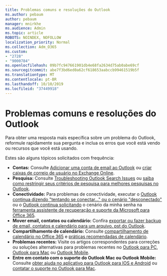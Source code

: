 ```yaml
---
title: Problemas comuns e resoluções do Outlook
ms.author: pebaum
author: pebaum
manager: mnirkhe
ms.audience: Admin
ms.topic: article
ROBOTS: NOINDEX, NOFOLLOW
localization_priority: Normal
ms.collection: Adm_O365
ms.custom:
- "2728"
- "9000784"
ms.openlocfilehash: 09b7fc947661901db4e68fa2634d75ab0abe69cf
ms.sourcegitcommit: abe7f3bd6ed0a62cf618653aabccb99461519b5f
ms.translationtype: MT
ms.contentlocale: pt-BR
ms.lasthandoff: 10/10/2019
ms.locfileid: "37449918"
---
```

# <a name="outlook-common-issues-and-resolutions"></a>Problemas comuns e resoluções do Outlook

Para obter uma resposta mais específica sobre um problema do Outlook, reformule rapidamente sua pergunta e inclua os erros que você está vendo ou recursos que você está usando.

Estes são alguns tópicos solicitados com frequência:

- **Contas:** Consulte [Adicionar uma conta de email ao Outlook](https://support.office.com/article/6e27792a-9267-4aa4-8bb6-c84ef146101b) ou [criar caixas de correio de usuário no Exchange Online](https://docs.microsoft.com/Exchange/recipients-in-exchange-online/create-user-mailboxes).
- **Pesquisa:** Consulte [Troubleshooting Outlook Search Issues](https://support.office.com/article/2556b11f-f4d8-46be-b0a7-de33a3f4f066) ou [saiba como restringir seus critérios de pesquisa para melhores pesquisas no Outlook](https://support.office.com/article/D824D1E9-A255-4C8A-8553-276FB895A8DA).
- **Conectividade:** Para problemas de conectividade, executar o [Outlook continua dizendo "tentando se conectar..." ou o cenário "desconectado"](https://aka.ms/SaRA-OutlookDisconnect) ou o [Outlook continua solicitando](https://aka.ms/SaRA-OutlookPwdPrompt) o cenário da minha senha na [ferramenta assistente de recuperação e suporte da Microsoft para Office 365](https://diagnostics.outlook.com/#/).
- **Mover email, contatos ou calendário:** Confira [exportar ou fazer backup de email, contatos e calendário para um arquivo. pst do Outlook](https://support.office.com/article/14252b52-3075-4e9b-be4e-ff9ef1068f91).
- **Compartilhamento de calendário:** Consulte [compartilhamento de calendário no Office 365](https://support.office.com/article/b576ecc3-0945-4d75-85f1-5efafb8a37b4) e [práticas recomendadas de calendário](https://support.office.com/article/D93F72D3-2361-4E0D-8D6A-5C4939C17F39).
- **Problemas recentes:** Visite os artigos correspondentes para correções ou soluções alternativas para problemas recentes no [Outlook para PC](https://support.office.com/article/ecf61305-f84f-4e13-bb73-95a214ac1230), [Outlook para Mac](https://support.office.com/article/54afa5e3-db38-422a-9d94-3b55330ded8e) ou [Outlook Mobile](https://support.office.com/article/a264ef01-9c88-48fb-9285-7017e4f31f02).
- **Entre em contato com o suporte do Outlook Mac ou Outlook Mobile:** Consulte [obter ajuda no aplicativo para Outlook para IOS e Android](https://support.office.com/article/218a22d1-9fa5-4889-b689-de1c63493243) ou [contatar o suporte no Outlook para Mac](https://support.office.com/article/d0410177-8e65-4487-93f7-206a3a3d71a8).